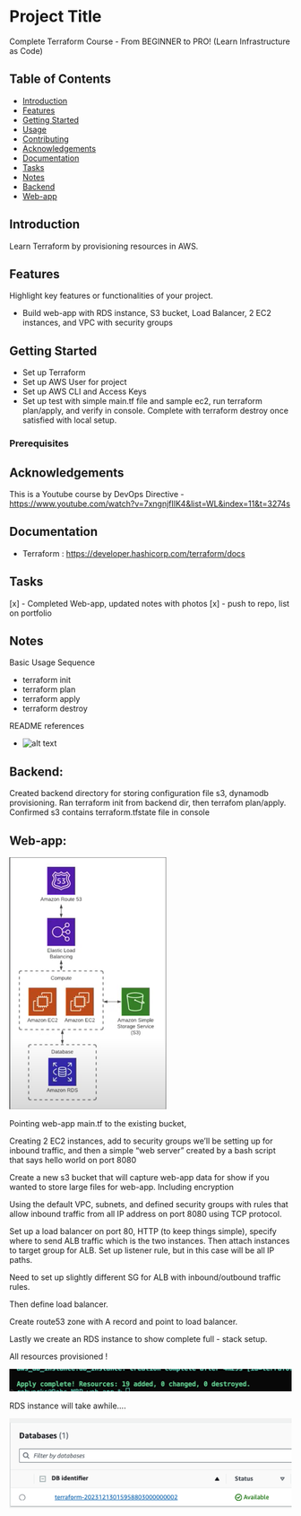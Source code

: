 # Project Title

Complete Terraform Course - From BEGINNER to PRO! (Learn Infrastructure as Code)

## Table of Contents

- [Introduction](#introduction)
- [Features](#features)
- [Getting Started](#getting-started)
- [Usage](#usage)
- [Contributing](#contributing)
- [Acknowledgements](#acknowledgements)
- [Documentation](#documentation)
- [Tasks](#tasks)
- [Notes](#notes)
- [Backend](#backend)
- [Web-app](#web-app)

## Introduction

Learn Terraform by provisioning resources in AWS.

## Features

Highlight key features or functionalities of your project.

- Build web-app with RDS instance, S3 bucket, Load Balancer, 2 EC2 instances, and VPC with security groups

## Getting Started

- Set up Terraform
- Set up AWS User for project
- Set up AWS CLI and Access Keys
- Set up test with simple main.tf file and sample ec2, run terraform plan/apply, and verify in console. Complete with terraform destroy once satisfied with local setup.

### Prerequisites

## Acknowledgements

This is a Youtube course by DevOps Directive - https://www.youtube.com/watch?v=7xngnjfIlK4&list=WL&index=11&t=3274s

## Documentation

- Terraform : https://developer.hashicorp.com/terraform/docs

## Tasks

[x] - Completed Web-app, updated notes with photos
[x] - push to repo, list on portfolio

## Notes

Basic Usage Sequence

- terraform init
- terraform plan
- terraform apply
- terraform destroy

README references

- ![alt text](http://url/to/img.png)

## Backend:

Created backend directory for storing configuration file s3, dynamodb provisioning. Ran terraform init from backend dir, then terrafom plan/apply. Confirmed s3 contains terraform.tfstate file in console

## Web-app:

![alt text](./photos/web-app-arch.png)

Pointing web-app main.tf to the existing bucket,

Creating 2 EC2 instances, add to security groups we’ll be setting up for inbound traffic, and then a simple “web server” created by a bash script that says hello world on port 8080

Create a new s3 bucket that will capture web-app data for show if you wanted to store large files for web-app. Including encryption

Using the default VPC, subnets, and defined security groups with rules that allow inbound traffic from all IP address on port 8080 using TCP protocol.

Set up a load balancer on port 80, HTTP (to keep things simple), specify where to send ALB traffic which is the two instances. Then attach instances to target group for ALB. Set up listener rule, but in this case will be all IP paths.

Need to set up slightly different SG for ALB with inbound/outbound traffic rules.

Then define load balancer.

Create route53 zone with A record and point to load balancer.

Lastly we create an RDS instance to show complete full - stack setup.

All resources provisioned !

![alt text](./photos/tf-applied.png)

RDS instance will take awhile....

![alt text](./photos/rds-up.png)
